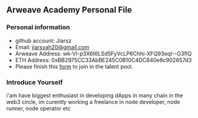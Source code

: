 ## Arweave Academy Personal File

### Personal information

- github account: Jiarsz
- Email: jiarsyah20@gmail.com
- Arweave Address: wk-VI-p3X6t6LSd5FyVcLP6Chhi-XFQ93eqI--G3fIQ
- ETH Address: 0xBB2975CC33AbBE245C0B10C4DC840e8c902657d3
- Please finish this [form](https://docs.google.com/forms/d/e/1FAIpQLSfWA5fIIcBgmRppm3jNz5vmf9Mai_QMVil-2pO4r7YKn_Zhtw/viewform?usp=sf_link) to join in the talent pool.

### Introduce Yourself
 i'am have biggest enthusiast in developing dApps in many chain in the web3 circle, im curently working a freelance in node developer, node runner, node operator etc
